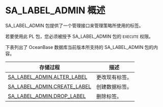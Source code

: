 SA_LABEL_ADMIN 概述 
======================================

SA_LABEL_ADMIN 包提供了一个管理接口来管理策略所使用的标签。

若要使用此 PL 包，您必须被授予 SA_LABEL_ADMIN 包的 `EXECUTE` 权限。

下表列出了 OceanBase 数据库当前版本所支持的 SA_LABEL_ADMIN 包的内容。


|                                  **存储过程**                                  | **描述**  |
|----------------------------------------------------------------------------|---------|
| [SA_LABEL_ADMIN.ALTER_LABEL](../4.sa_label_admin-tag-management-pack/2.sa_label_admin-alter_label.md)  | 更改现有标签。 |
| [SA_LABEL_ADMIN.CREATE_LABEL](../4.sa_label_admin-tag-management-pack/3.sa_label_admin-create_label.md) | 创建数据标签。 |
| [SA_LABEL_ADMIN.DROP_LABEL](../4.sa_label_admin-tag-management-pack/4.sa_label_admin-drop_label.md)   | 删除标签。   |




